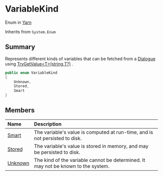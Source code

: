 # VariableKind

Enum in [Yarn](/docs/api/csharp/yarn.md)

Inherits from `System.Enum`

## Summary


Represents different kinds of variables that can be fetched from a  <a href="yarn.dialogue.md">Dialogue</a>  using  <a href="yarn.ivariableaccess.trygetvalue.md">TryGetValue&lt;T&gt;(string,T?)</a> .


```csharp
public enum VariableKind
{
    Unknown,
    Stored,
    Smart
}
```

## Members

|Name|Description|
|:---|:---|
|[Smart](/docs/api/csharp/yarn.variablekind.smart.md)|The variable's value is computed at run-time, and is not persisted to disk.|
|[Stored](/docs/api/csharp/yarn.variablekind.stored.md)|The variable's value is stored in memory, and may be persisted to disk.|
|[Unknown](/docs/api/csharp/yarn.variablekind.unknown.md)|The kind of the variable cannot be determined. It may not be known to the system.|

